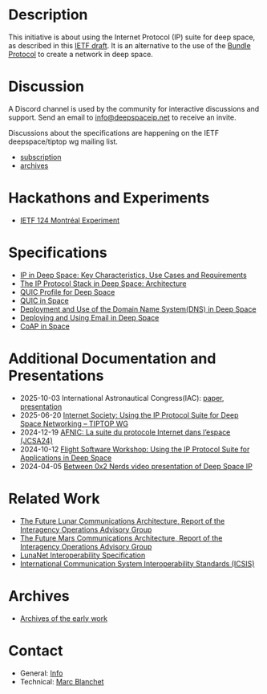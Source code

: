 # Description

This initiative is about using the Internet Protocol (IP) suite for deep space, as described in this [IETF draft](https://datatracker.ietf.org/doc/draft-many-tiptop-ip-architecture/).  It is an alternative to the use of the [Bundle Protocol](https://datatracker.ietf.org/doc/rfc9171/) to create a network in deep space.


# Discussion

A Discord channel is used by the community for interactive discussions and support. Send an email to [info@deepspaceip.net](mailto:info@deepspaceip.net) to receive an invite.

Discussions about the specifications are happening on the IETF deepspace/tiptop wg mailing list.

 - [subscription](https://www.ietf.org/mailman/listinfo/deepspace)
 - [archives](https://mailarchive.ietf.org/arch/browse/deepspace/)

# Hackathons and Experiments
- [IETF 124 Montréal Experiment](meetings/ietf124/README.md)


# Specifications
- [IP in Deep Space: Key Characteristics, Use Cases and Requirements](https://datatracker.ietf.org/doc/draft-ietf-tiptop-usecase/)
- [The IP Protocol Stack in Deep Space: Architecture](https://datatracker.ietf.org/doc/draft-many-tiptop-ip-architecture/)
- [QUIC Profile for Deep Space](https://datatracker.ietf.org/doc/draft-many-tiptop-quic-profile/)
- [QUIC in Space](https://datatracker.ietf.org/doc/draft-huitema-quic-in-space/)
- [Deployment and Use of the Domain Name System(DNS) in Deep Space](https://datatracker.ietf.org/doc/draft-many-tiptop-dns)
- [Deploying and Using Email in Deep Space](https://datatracker.ietf.org/doc/draft-many-tiptop-email)
- [CoAP in Space](https://datatracker.ietf.org/doc/draft-gomez-tiptop-coap/)

# Additional Documentation and Presentations

- 2025-10-03 International Astronautical Congress(IAC): [paper](papers/deepspace-ip-iac-sydney-20251003-paper.pdf), [presentation](papers/deepspace-ip-iac-sydney-20251003-presentation.pdf)
- 2025-06-20 [Internet Society: Using the IP Protocol Suite for Deep Space Networking – TIPTOP WG](https://www.youtube.com/watch?v=5xNULP2Dq4c)
- 2024-12-19 [AFNIC: La suite du protocole Internet dans l’espace (JCSA24)](https://www.youtube.com/watch?v=O2dIowVrIhI&t=3s)
- 2024-10-12 [Flight Software Workshop: Using the IP Protocol Suite for Applications in Deep Space](https://www.youtube.com/watch?v=GC3NZh0GkKQ)
- 2024-04-05 [Between 0x2 Nerds video presentation of Deep Space IP](https://www.youtube.com/watch?v=nIWgNkd2DPo)

# Related Work
- [The Future Lunar Communications Architecture, Report of the Interagency Operations Advisory Group](https://www.ioag.org/Public%20Documents/Lunar%20communications%20architecture%20study%20report%20FINAL%20v1.3.pdf)
- [The Future Mars Communications Architecture, Report of the Interagency Operations Advisory Group](https://www.ioag.org/Public%20Documents/MBC%20architecture%20report%20final%20version%20PDF.pdf)
- [LunaNet Interoperability Specification](https://www.nasa.gov/directorates/somd/space-communications-navigation-program/lunanet-interoperability-specification/#:~:text=The%20purpose%20of%20the%20LunaNet,on%20and%20around%20the%20Moon)
- [International Communication System Interoperability Standards (ICSIS)](https://internationaldeepspacestandards.com/wp-content/uploads/2024/02/communication_reva_final_9-2020.pdf)

# Archives
- [Archives of the early work](archive.md)

# Contact
- General: [Info](mailto:info@deepspaceip.net)
- Technical: [Marc Blanchet](mailto:marc.blanchet@viagenie.ca)
